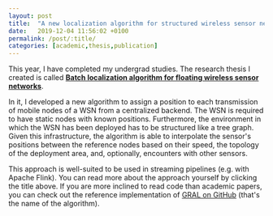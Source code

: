 ```yaml
---
layout: post
title:  "A new localization algorithm for structured wireless sensor networks"
date:   2019-12-04 11:56:02 +0100
permalink: /post/:title/
categories: [academic,thesis,publication]
---
```


This year, I have completed my undergrad studies. The research thesis I created is called [**Batch localization algorithm for floating wireless sensor networks**](http://www.user.tu-berlin.de/mhaug/batch-mobile-wsn-localization.pdf).

In it, I developed a new algorithm to assign a position to each transmission of mobile nodes of a WSN from a centralized backend. The WSN is required to have static nodes with known positions.
Furthermore, the environment in which the WSN has been deployed has to be structured like a tree graph. Given this infrastructure, the algorithm is able to interpolate the sensor's positions between the reference nodes
based on their speed, the topology of the deployment area, and, optionally, encounters with other sensors.

This approach is well-suited to be used in streaming pipelines (e.g. with Apache Flink). You can read more about the approach yourself by clicking the title above.
If you are more inclined to read code than academic papers, you can check out the reference implementation of [GRAL on GitHub](https://github.com/reknih/GRAL) (that's the name of the algorithm).
